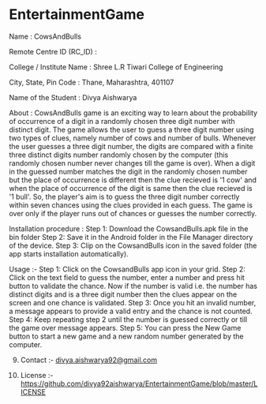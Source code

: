 EntertainmentGame
=================

Name : CowsAndBulls 

Remote Centre ID (RC_ID) : 

College / Institute Name : Shree L.R Tiwari College of Engineering


City, State, Pin Code : Thane, Maharashtra, 401107 

Name of the Student : Divya Aishwarya

About : CowsAndBulls game is an exciting way to learn about the probability of occurrence of a digit in a randomly chosen three digit number with distinct digit. The game allows the user to guess a three digit number using two types of clues, namely number of cows and number of bulls. Whenever the user guesses a three digit number, the digits are compared with a finite three distinct digits number randomly chosen by the computer (this randomly chosen number never changes till the game is over). When a digit in the guessed number matches the digit in the randomly chosen number but the place of occurrence is different then the clue recieved is '1 cow' and when the place of occurrence of the digit is same then the clue recieved is '1 bull'. So, the player's aim is to guess the three digit number correctly within seven chances using the clues provided in each guess. The game is over only if the player runs out of chances or guesses the number correctly. 

Installation procedure : Step 1: Download the CowsandBulls.apk file in the bin folder 
Step 2: Save it in the Android folder in the File Manager directory of the device.
Step 3: Clip on the CowsandBulls icon in the saved folder (the app starts installation automatically).


Usage :-
 Step 1: Click on the CowsandBulls app icon in your grid.
 Step 2: Click on the text field to guess the number, enter a number and press hit button to validate the chance. Now if the number is valid i.e. the number has distinct digits and is a three digit number then the clues appear on the screen and one chance is validated.
 Step 3: Once you hit an invalid number, a message appears to provide a valid entry and the chance is not counted.
 Step 4: Keep repeating step 2 until the number is guessed correctly or till the game over message appears.
 Step 5: You can press the New Game button to start a new game and a new random number generated by the computer. 

 9. Contact :- divya.aishwarya92@gmail.com 

 10. License :- https://github.com/divya92aishwarya/EntertainmentGame/blob/master/LICENSE
